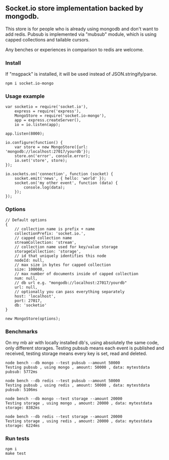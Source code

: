 ## Socket.io store implementation backed by mongodb.

This store is for people who is already using mongodb and don't want to add redis. Pubsub is implemented via "mubsub" module, which is using capped collections and tailable cursors.

Any benches or experiences in comparison to redis are welcome.

### Install

If "msgpack" is installed, it will be used instead of JSON.stringify/parse.

    npm i socket.io-mongo

### Usage example

    var socketio = require('socket.io'),
        express = require('express'),
        MongoStore = require('socket.io-mongo'),
        app = express.createServer(),
        io = io.listen(app);

    app.listen(8000);

    io.configure(function() {
        var store = new MongoStore({url: 'mongodb://localhost:27017/yourdb'});
        store.on('error', console.error);
        io.set('store', store);
    });

    io.sockets.on('connection', function (socket) {
        socket.emit('news', { hello: 'world' });
        socket.on('my other event', function (data) {
            console.log(data);
        });
    });

### Options

    // Default options
    {
        // collection name is prefix + name
        collectionPrefix: 'socket.io.',
        // capped collection name
        streamCollection: 'stream',
        // collection name used for key/value storage
        storageCollection: 'storage',
        // id that uniquely identifies this node
        nodeId: null,
        // max size in bytes for capped collection
        size: 100000,
        // max number of documents inside of capped collection
        num: null,
        // db url e.g. "mongodb://localhost:27017/yourdb"
        url: null,
        // optionally you can pass everything separately
        host: 'localhost',
        port: 27017,
        db: 'socketio'
    }

    new MongoStore(options);

### Benchmarks

On my mb air with locally installed db's, using absolutely the same code, only different storages. Testing pubsub means each event is published and received, testing storage means every key is set, read and deleted.

    node bench --db mongo --test pubsub --amount 50000
    Testing pubsub , using mongo , amount: 50000 , data: mytestdata
    pubsub: 5772ms

    node bench --db redis --test pubsub --amount 50000
    Testing pubsub , using redis , amount: 50000 , data: mytestdata
    pubsub: 5106ms

    node bench --db mongo --test storage --amount 20000
    Testing storage , using mongo , amount: 20000 , data: mytestdata
    storage: 8382ms

    node bench --db redis --test storage --amount 20000
    Testing storage , using redis , amount: 20000 , data: mytestdata
    storage: 6224ms

### Run tests

    npm i
    make test

